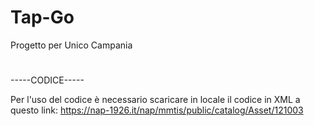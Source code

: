# Tap-Go
Progetto per Unico Campania
#
-----CODICE-----

Per l'uso del codice è necessario scaricare in locale il codice in XML a questo link: https://nap-1926.it/nap/mmtis/public/catalog/Asset/121003
